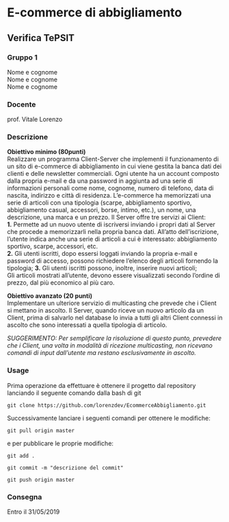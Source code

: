 # E-commerce di abbigliamento

## Verifica TePSIT

### Gruppo 1

Nome e cognome  
Nome e cognome  
Nome e cognome  

### Docente

prof. Vitale Lorenzo

### Descrizione
**Obiettivo minimo (80punti)**   
Realizzare un programma Client-Server che implementi il funzionamento di un sito di e-commerce
di abbigliamento in cui viene gestita la banca dati dei clienti e delle newsletter commerciali.
Ogni utente ha un account composto dalla propria e-mail e da una password in aggiunta ad una serie
di informazioni personali come nome, cognome, numero di telefono, data di nascita, indirizzo e
città di residenza.
L’e-commerce ha memorizzati una serie di articoli con una tipologia (scarpe, abbigliamento
sportivo, abbigliamento casual, accessori, borse, intimo, etc.), un nome, una descrizione, una marca
e un prezzo.
Il Server offre tre servizi ai Client:  
**1.** Permette ad un nuovo utente di iscriversi inviando i propri dati al Server che procede a
memorizzarli nella propria banca dati. All’atto dell’iscrizione, l’utente indica anche una
serie di articoli a cui è interessato: abbigliamento sportivo, scarpe, accessori, etc.  
**2.** Gli utenti iscritti, dopo essersi loggati inviando la propria e-mail e password di accesso,
possono richiedere l’elenco degli articoli fornendo la tipologia;
**3.** Gli utenti iscritti possono, inoltre, inserire nuovi articoli;  
Gli articoli mostrati all’utente, devono essere visualizzati secondo l’ordine di prezzo, dal più
economico al più caro.

**Obiettivo avanzato (20 punti)**   
Implementare un ulteriore servizio di multicasting che prevede che i Client si mettano in ascolto.
Il Server, quando riceve un nuovo articolo da un Client, prima di salvarlo nel database lo invia a
tutti gli altri Client connessi in ascolto che sono interessati a quella tipologia di articolo.

*SUGGERIMENTO: Per semplificare la risoluzione di questo punto, prevedere che i Client, una volta in modalità
di ricezione multicasting, non ricevano comandi di input dall’utente ma restano esclusivamente in ascolto.*


### Usage

Prima operazione da effettuare è ottenere il progetto dal repository lanciando il seguente comando dalla bash di git
```
git clone https://github.com/lorenzdev/EcommerceAbbigliamento.git
```
Successivamente lanciare i seguenti comandi per ottenere le modifiche:

```
git pull origin master
```

e per pubblicare le proprie modifiche:

```
git add .  
```  
```
git commit -m "descrizione del commit"  
```  
```
git push origin master  
```  

### Consegna
Entro il 31/05/2019